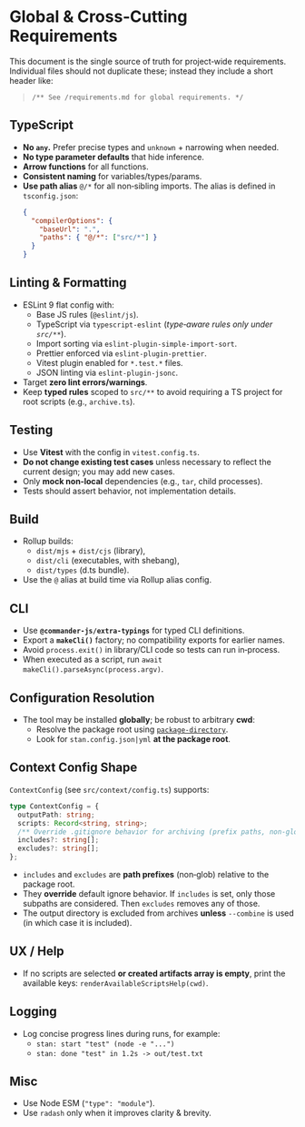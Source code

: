 # Global & Cross‑Cutting Requirements

This document is the single source of truth for project‑wide requirements. Individual files should not duplicate these; instead they include a short header like:

> `/** See /requirements.md for global requirements. */`

## TypeScript

- **No `any`.** Prefer precise types and `unknown` + narrowing when needed.
- **No type parameter defaults** that hide inference.
- **Arrow functions** for all functions.
- **Consistent naming** for variables/types/params.
- **Use path alias** `@/*` for all non‑sibling imports. The alias is defined in `tsconfig.json`:
  ```json
  {
    "compilerOptions": {
      "baseUrl": ".",
      "paths": { "@/*": ["src/*"] }
    }
  }
  ```

## Linting & Formatting

- ESLint 9 flat config with:
  - Base JS rules (`@eslint/js`).
  - TypeScript via `typescript-eslint` (*type‑aware rules only under `src/**`*).
  - Import sorting via `eslint-plugin-simple-import-sort`.
  - Prettier enforced via `eslint-plugin-prettier`.
  - Vitest plugin enabled for `*.test.*` files.
  - JSON linting via `eslint-plugin-jsonc`.
- Target **zero lint errors/warnings**.
- Keep **typed rules** scoped to `src/**` to avoid requiring a TS project for root scripts (e.g., `archive.ts`).

## Testing

- Use **Vitest** with the config in `vitest.config.ts`.
- **Do not change existing test cases** unless necessary to reflect the current design; you may add new cases.
- Only **mock non‑local** dependencies (e.g., `tar`, child processes).
- Tests should assert behavior, not implementation details.

## Build

- Rollup builds:
  - `dist/mjs` + `dist/cjs` (library),
  - `dist/cli` (executables, with shebang),
  - `dist/types` (d.ts bundle).
- Use the `@` alias at build time via Rollup alias config.

## CLI

- Use **`@commander-js/extra-typings`** for typed CLI definitions.
- Export a **`makeCli()`** factory; no compatibility exports for earlier names.
- Avoid `process.exit()` in library/CLI code so tests can run in‑process.
- When executed as a script, run `await makeCli().parseAsync(process.argv)`.

## Configuration Resolution

- The tool may be installed **globally**; be robust to arbitrary **cwd**:
  - Resolve the package root using [`package-directory`](https://www.npmjs.com/package/package-directory).
  - Look for `stan.config.json|yml` **at the package root**.

## Context Config Shape

`ContextConfig` (see `src/context/config.ts`) supports:

```ts
type ContextConfig = {
  outputPath: string;
  scripts: Record<string, string>;
  /** Override .gitignore behavior for archiving (prefix paths, non‑globbing). */
  includes?: string[];
  excludes?: string[];
};
```

- `includes` and `excludes` are **path prefixes** (non‑glob) relative to the package root.
- They **override** default ignore behavior. If `includes` is set, only those subpaths are considered. Then `excludes` removes any of those.
- The output directory is excluded from archives **unless** `--combine` is used (in which case it is included).

## UX / Help

- If no scripts are selected **or created artifacts array is empty**, print the available keys:
  `renderAvailableScriptsHelp(cwd)`.

## Logging

- Log concise progress lines during runs, for example:
  - `stan: start "test" (node -e "...")`
  - `stan: done "test" in 1.2s -> out/test.txt`

## Misc

- Use Node ESM (`"type": "module"`).
- Use `radash` only when it improves clarity & brevity.

